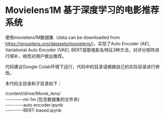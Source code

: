 # Movielens1M 基于深度学习的电影推荐系统
使用movielens1M数据集（data can be downloaded from https://grouplens.org/datasets/movielens/)，实现了Auto Encoder (AE), Variational Auto Encoder (VAE), BERT提取电影名特征3种方法，对评分矩阵进行填补，继而对用户做出推荐。

代码建议Google Colab环境下运行，代码中的目录请根据自己的实际目录进行修改。  



本代码主目录和子目录如下：  

/content/drive/Movie_lens/  
---------ml-1m (包含数据集的文件夹)  
---------auto encoder.ipynb  
---------BERT-based.ipynb  
